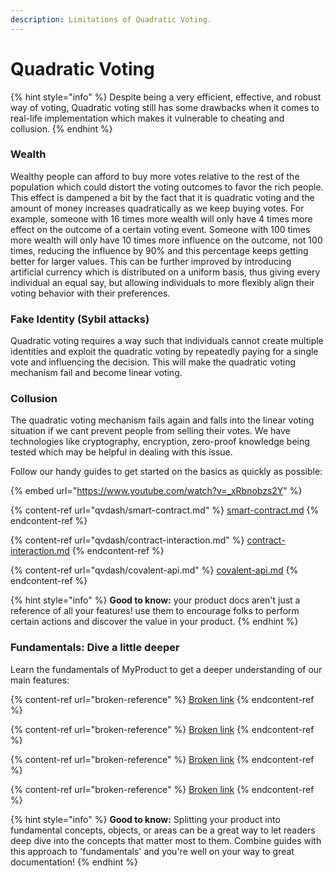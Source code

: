 ```yaml
---
description: Limitations of Quadratic Voting.
---
```


# Quadratic Voting

{% hint style="info" %}
Despite being a very efficient, effective, and robust way of voting, Quadratic voting still has some drawbacks when it comes to real-life implementation which makes it vulnerable to cheating and collusion.
{% endhint %}

### Wealth

Wealthy people can afford to buy more votes relative to the rest of the population which could distort the voting outcomes to favor the rich people. This effect is dampened a bit by the fact that it is quadratic voting and the amount of money increases quadratically as we keep buying votes. For example, someone with 16 times more wealth will only have 4 times more effect on the outcome of a certain voting event. Someone with 100 times more wealth will only have 10 times more influence on the outcome, not 100 times, reducing the influence by 90% and this percentage keeps getting better for larger values. This can be further improved by introducing artificial currency which is distributed on a uniform basis, thus giving every individual an equal say, but allowing individuals to more flexibly align their voting behavior with their preferences.

### Fake Identity (Sybil attacks)

Quadratic voting requires a way such that individuals cannot create multiple identities and exploit the quadratic voting by repeatedly paying for a single vote and influencing the decision. This will make the quadratic voting mechanism fail and become linear voting.

### Collusion

The quadratic voting mechanism fails again and falls into the linear voting situation if we cant prevent people from selling their votes. We have technologies like cryptography, encryption, zero-proof knowledge being tested which may be helpful in dealing with this issue.

Follow our handy guides to get started on the basics as quickly as possible:

{% embed url="https://www.youtube.com/watch?v=_xRbnobzs2Y" %}

{% content-ref url="qvdash/smart-contract.md" %}
[smart-contract.md](qvdash/smart-contract.md)
{% endcontent-ref %}

{% content-ref url="qvdash/contract-interaction.md" %}
[contract-interaction.md](qvdash/contract-interaction.md)
{% endcontent-ref %}

{% content-ref url="qvdash/covalent-api.md" %}
[covalent-api.md](qvdash/covalent-api.md)
{% endcontent-ref %}

{% hint style="info" %}
**Good to know:** your product docs aren't just a reference of all your features! use them to encourage folks to perform certain actions and discover the value in your product.
{% endhint %}

### Fundamentals: Dive a little deeper

Learn the fundamentals of MyProduct to get a deeper understanding of our main features:

{% content-ref url="broken-reference" %}
[Broken link](broken-reference)
{% endcontent-ref %}

{% content-ref url="broken-reference" %}
[Broken link](broken-reference)
{% endcontent-ref %}

{% content-ref url="broken-reference" %}
[Broken link](broken-reference)
{% endcontent-ref %}

{% content-ref url="broken-reference" %}
[Broken link](broken-reference)
{% endcontent-ref %}

{% hint style="info" %}
**Good to know:** Splitting your product into fundamental concepts, objects, or areas can be a great way to let readers deep dive into the concepts that matter most to them. Combine guides with this approach to 'fundamentals' and you're well on your way to great documentation!
{% endhint %}
